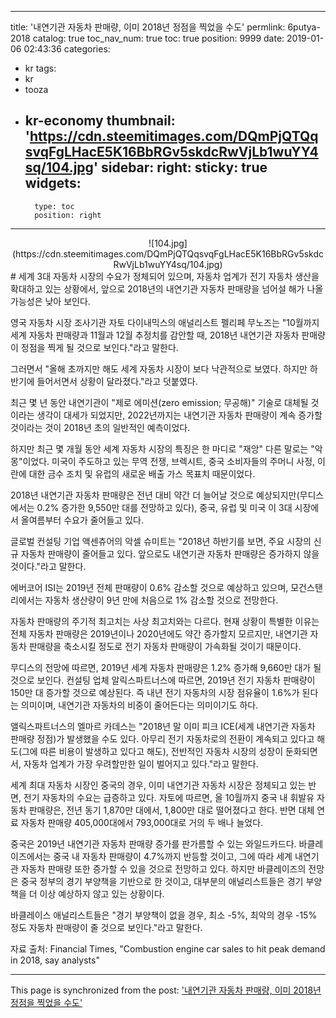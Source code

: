 
---
title: '내연기관 자동차 판매량, 이미 2018년 정점을 찍었을 수도'
permlink: 6putya-2018
catalog: true
toc_nav_num: true
toc: true
position: 9999
date: 2019-01-06 02:43:36
categories:
- kr
tags:
- kr
- tooza
- kr-economy
thumbnail: 'https://cdn.steemitimages.com/DQmPjQTQqsvqFgLHacE5K16BbRGv5skdcRwVjLb1wuYY4sq/104.jpg'
sidebar:
    right:
        sticky: true
widgets:
    -
        type: toc
        position: right
---


<center>
![104.jpg](https://cdn.steemitimages.com/DQmPjQTQqsvqFgLHacE5K16BbRGv5skdcRwVjLb1wuYY4sq/104.jpg)
</center>
#
세계 3대 자동차 시장의 수요가 정체되어 있으며, 자동차 업계가 전기 자동차 생산을 확대하고 있는 상황에서, 앞으로 2018년의 내연기관 자동차 판매량을 넘어설 해가 나올 가능성은 낮아 보인다. 

​영국 자동차 시장 조사기관 자토 다이내믹스의 애널리스트 펠리페 무노즈는 "10월까지 세계 자동차 판매량과 11월과 12월 추정치를 감안할 때, 2018년 내연기관 자동차 판매량이 정점을 찍게 될 것으로 보인다."라고 말한다.

​그러면서 "올해 초까지만 해도 세계 자동차 시장이 보다 낙관적으로 보였다. 하지만 하반기에 들어서면서 상황이 달라졌다."라고 덧붙였다.

​최근 몇 년 동안 내연기관이 "제로 에미션(zero emission; 무공해)" 기술로 대체될 것이라는 생각이 대세가 되었지만, 2022년까지는 내연기관 자동차 판매량이 계속 증가할 것이라는 것이 2018년 초의 일반적인 예측이었다.

하지만 최근 몇 개월 동안 세계 자동차 시장의 특징은 한 마디로 "재앙" 다른 말로는 "악몽"이었다. 미국이 주도하고 있는 무역 전쟁, 브렉시트, 중국 소비자들의 주머니 사정, 이란에 대한 금수 조치 및 유럽의 새로운 배출 가스 목표치 때문이었다.

​2018년 내연기관 자동차 판매량은 전년 대비 약간 더 늘어날 것으로 예상되지만(무디스에서는 0.2% 증가한 9,550만 대를 전망하고 있다), 중국, 유럽 및 미국 이 3대 시장에서 올여름부터 수요가 줄어들고 있다. 

​글로벌 컨설팅 기업 액센츄어의 악셀 슈미트는 "2018년 하반기를 보면, 주요 시장의 신규 자동차 판매량이 줄어들고 있다. 앞으로도 내연기관 자동차 판매량은 증가하지 않을 것이다."라고 말한다.

​에버코어 ISI는 2019년 전체 판매량이 0.6% 감소할 것으로 예상하고 있으며, 모건스탠리에서는 자동차 생산량이 9년 만에 처음으로 1% 감소할 것으로 전망한다.

자동차 판매량의 주기적 최고치는 사상 최고치와는 다르다. 현재 상황이 특별한 이유는 전체 자동차 판매량은 2019년이나 2020년에도 약간 증가할지 모르지만, 내연기관 자동차 판매량을 축소시킬 정도로 전기 자동차 판매량이 가속화될 것이기 때문이다. 

무디스의 전망에 따르면, 2019년 세계 자동차 판매량은 1.2% 증가해 9,660만 대가 될 것으로 보인다. 컨설팅 업체 알릭스파트너스에 따르면, 2019년 전기 자동차 판매량이 150만 대 증가할 것으로 예상된다. 즉 내년 전기 자동차의 시장 점유율이 1.6%가 된다는 의미이며, 내연기관 자동차의 비중이 줄어든다는 의미이기도 하다.

앨릭스파트너스의 엘마르 카데스는 "2018년 말 이미 피크 ICE(세계 내연기관 자동차 판매량 정점)가 발생했을 수도 있다. 아무리 전기 자동차로의 전환이 계속되고 있다고 해도(그에 따른 비용이 발생하고 있다고 해도), 전반적인 자동차 시장의 성장이 둔화되면서, 자동차 업계가 가장 우려할만한 일이 벌어지고 있다."라고 말한다.

​세계 최대 자동차 시장인 중국의 경우, 이미 내연기관 자동차 시장은 정체되고 있는 반면, 전기 자동차의 수요는 급증하고 있다. 자토에 따르면, 올 10월까지 중국 내 휘발유 자동차 판매량은, 전년 동기 1,870만 대에서, 1,800만 대로 떨어졌다고 한다. 반면 대체 연료 자동차 판매량 405,000대에서 793,000대로 거의 두 배나 늘었다.

중국은 2019년 내연기관 자동차 판매량 증가를 판가름할 수 있는 와일드카드다. 바클레이즈에서는 중국 내 자동차 판매량이 4.7%까지 반등할 것이고, 그에 따라 세계 내연기관 자동차 판매량 또한 증가할 수 있을 것으로 전망하고 있다. 하지만 바클레이즈의 전망은 중국 정부의 경기 부양책을 기반으로 한 것이고, 대부분의 애널리스트들은 경기 부양책을 더 이상 예상하지 않고 있는 상황이다.

바클레이스 애널리스트들은 "경기 부양책이 없을 경우, 최소 -5%, 최악의 경우 -15% 정도 자동차 판매량이 줄 것으로 보인다."라고 말한다.​

자료 출처: Financial Times, "Combustion engine car sales to hit peak demand in 2018, say analysts"

- - -

This page is synchronized from the post: ['내연기관 자동차 판매량, 이미 2018년 정점을 찍었을 수도'](https://steemit.com/@pius.pius/6putya-2018)
